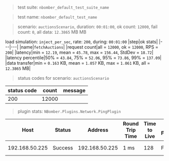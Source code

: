 > test suite: `nbomber_default_test_suite_name`

> test name: `nbomber_default_test_name`

> scenario: `auctionsScenario`, duration: `00:01:00`, ok count: `12000`, fail count: `0`, all data: `12.3865` MB MB

load simulation: `inject_per_sec`, rate: `200`, during: `00:01:00`
|step|ok stats|
|---|---|
|name|`fetchAuctions`|
|request count|all = `12000`, ok = `12000`, RPS = `200`|
|latency|min = `12.19`, mean = `45.78`, max = `156.44`, StdDev = `18.72`|
|latency percentile|50% = `43.84`, 75% = `52.06`, 95% = `73.86`, 99% = `137.09`|
|data transfer|min = `0.163` KB, mean = `1.057` KB, max = `1.061` KB, all = `12.3865` MB|
> status codes for scenario: `auctionsScenario`

|status code|count|message|
|---|---|---|
|200|12000||

> plugin stats: `NBomber.Plugins.Network.PingPlugin`

|Host|Status|Address|Round Trip Time|Time to Live|Don't Fragment|Buffer Size|
|---|---|---|---|---|---|---|
|192.168.50.225|Success|192.168.50.225|1 ms|128|False|32 bytes|

